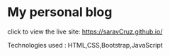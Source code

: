 # My personal blog
click to view the live site:
https://saravCruz.github.io/


Technologies used : 
HTML,CSS,Bootstrap,JavaScript 


